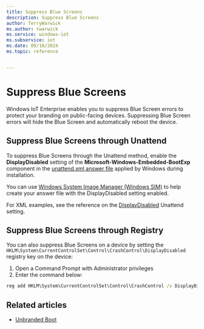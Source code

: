 ```yaml
---
title: Suppress Blue Screens
description: Suppress Blue Screens
author: TerryWarwick
ms.author: twarwick
ms.service: windows-iot
ms.subservice: iot
ms.date: 09/10/2024
ms.topic: reference


---
```

# Suppress Blue Screens

Windows IoT Enterprise enables you to suppress Blue Screen errors to protect your branding on public-facing devices. Suppressing Blue Screen errors will hide the Blue Screen and automatically reboot the device.

## Suppress Blue Screens through Unattend

To suppress Blue Screens through the Unattend method, enable the **DisplayDisabled** setting of the **Microsoft-Windows-Embedded-BootExp** component in the [unattend.xml answer file](/windows-hardware/manufacture/desktop/update-windows-settings-and-scripts-create-your-own-answer-file-sxs) applied by Windows during installation. 

You can use [Windows System Image Manager (Windows SIM)](/windows-hardware/customize/desktop/wsim/windows-system-image-manager-technical-reference) to help create your answer file with the DisplayDisabled setting enabled. 

For XML examples, see the reference on the [DisplayDisabled](/windows-hardware/customize/desktop/unattend/microsoft-windows-embedded-bootexp-displaydisabled) Unattend setting.

## Suppress Blue Screens through Registry

You can also suppress Blue Screens on a device by setting the ```HKLM\System\CurrentControlSet\Control\CrashControl\DisplayDisabled``` registry key on the device:

1. Open a Command Prompt with Administrator privileges
2. Enter the command below: 

```cmd
reg add HKLM\System\CurrentControlSet\Control\CrashControl /v DisplayDisabled /t REG_DWORD /d 0
```

## Related articles

- [Unbranded Boot](unbranded-boot.md)

